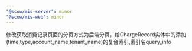 ```yaml
---
"@scow/mis-server": minor
"@scow/mis-web": minor
---
```


修改获取消费记录页面的分页方式为后端分页，给ChargeRecord实体中的添加(time,type,account_name,tenant_name)的复合索引,索引名query_info
